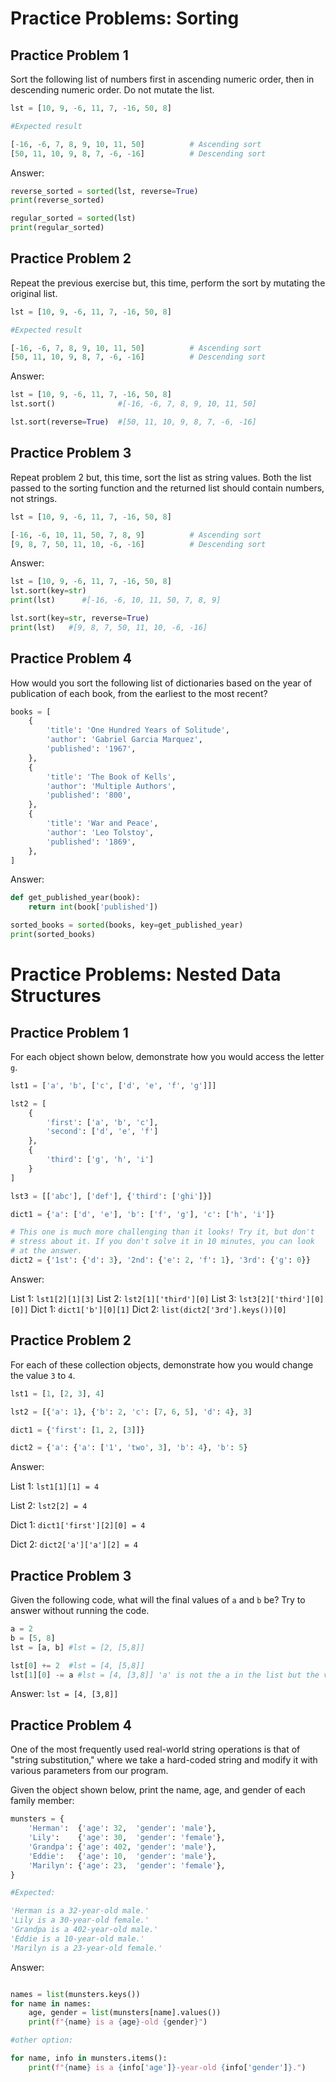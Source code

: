 # Practice Problems: Sorting

## Practice Problem 1

Sort the following list of numbers first in ascending numeric order, then in descending numeric order. Do not mutate the list.

```python
lst = [10, 9, -6, 11, 7, -16, 50, 8]

#Expected result

[-16, -6, 7, 8, 9, 10, 11, 50]          # Ascending sort
[50, 11, 10, 9, 8, 7, -6, -16]          # Descending sort
```

Answer:

```python
reverse_sorted = sorted(lst, reverse=True)
print(reverse_sorted)

regular_sorted = sorted(lst)
print(regular_sorted)
```

## Practice Problem 2

Repeat the previous exercise but, this time, perform the sort by mutating the original list.

```python
lst = [10, 9, -6, 11, 7, -16, 50, 8]

#Expected result

[-16, -6, 7, 8, 9, 10, 11, 50]          # Ascending sort
[50, 11, 10, 9, 8, 7, -6, -16]          # Descending sort
```

Answer:

```python
lst = [10, 9, -6, 11, 7, -16, 50, 8]
lst.sort()              #[-16, -6, 7, 8, 9, 10, 11, 50]

lst.sort(reverse=True)  #[50, 11, 10, 9, 8, 7, -6, -16]
```

## Practice Problem 3

Repeat problem 2 but, this time, sort the list as string values. Both the list passed to the sorting function and the returned list should contain numbers, not strings.

```python
lst = [10, 9, -6, 11, 7, -16, 50, 8]

[-16, -6, 10, 11, 50, 7, 8, 9]          # Ascending sort
[9, 8, 7, 50, 11, 10, -6, -16]          # Descending sort
```

Answer:

```python
lst = [10, 9, -6, 11, 7, -16, 50, 8]
lst.sort(key=str)
print(lst)      #[-16, -6, 10, 11, 50, 7, 8, 9]

lst.sort(key=str, reverse=True)
print(lst)   #[9, 8, 7, 50, 11, 10, -6, -16]
```

## Practice Problem 4

How would you sort the following list of dictionaries based on the year of publication of each book, from the earliest to the most recent?

```python
books = [
    {
        'title': 'One Hundred Years of Solitude',
        'author': 'Gabriel Garcia Marquez',
        'published': '1967',
    },
    {
        'title': 'The Book of Kells',
        'author': 'Multiple Authors',
        'published': '800',
    },
    {
        'title': 'War and Peace',
        'author': 'Leo Tolstoy',
        'published': '1869',
    },
]
```

Answer:

```python
def get_published_year(book):
    return int(book['published'])

sorted_books = sorted(books, key=get_published_year)
print(sorted_books)
```

# Practice Problems: Nested Data Structures

## Practice Problem 1

For each object shown below, demonstrate how you would access the letter `g`.

```python
lst1 = ['a', 'b', ['c', ['d', 'e', 'f', 'g']]] 

lst2 = [
    {
        'first': ['a', 'b', 'c'],
        'second': ['d', 'e', 'f']
    },
    {
        'third': ['g', 'h', 'i']
    }
]

lst3 = [['abc'], ['def'], {'third': ['ghi']}]

dict1 = {'a': ['d', 'e'], 'b': ['f', 'g'], 'c': ['h', 'i']}

# This one is much more challenging than it looks! Try it, but don't
# stress about it. If you don't solve it in 10 minutes, you can look
# at the answer.
dict2 = {'1st': {'d': 3}, '2nd': {'e': 2, 'f': 1}, '3rd': {'g': 0}}

```

Answer:

List 1: `lst1[2][1][3]`
List 2: `lst2[1]['third'][0]`
List 3: `lst3[2]['third'][0][0]]`
Dict 1: `dict1['b'][0][1]`
Dict 2: `list(dict2['3rd'].keys())[0]`

## Practice Problem 2

For each of these collection objects, demonstrate how you would change the value `3` to `4`.

```python
lst1 = [1, [2, 3], 4]

lst2 = [{'a': 1}, {'b': 2, 'c': [7, 6, 5], 'd': 4}, 3]

dict1 = {'first': [1, 2, [3]]}

dict2 = {'a': {'a': ['1', 'two', 3], 'b': 4}, 'b': 5}
```

Answer:

List 1: `lst1[1][1] = 4`

List 2: `lst2[2] = 4`

Dict 1: `dict1['first'][2][0] = 4`

Dict 2: `dict2['a']['a'][2] = 4`

## Practice Problem 3

Given the following code, what will the final values of `a` and `b` be? Try to answer without running the code.

```python
a = 2
b = [5, 8]
lst = [a, b] #lst = [2, [5,8]]

lst[0] += 2  #lst = [4, [5,8]] 
lst[1][0] -= a #lst = [4, [3,8]] 'a' is not the a in the list but the variable integer a above.
```

Answer: `lst = [4, [3,8]]`


## Practice Problem 4

One of the most frequently used real-world string operations is that of "string substitution," where we take a hard-coded string and modify it with various parameters from our program.

Given the object shown below, print the name, age, and gender of each family member:

```python
munsters = {
    'Herman':  {'age': 32,  'gender': 'male'},
    'Lily':    {'age': 30,  'gender': 'female'},
    'Grandpa': {'age': 402, 'gender': 'male'},
    'Eddie':   {'age': 10,  'gender': 'male'},
    'Marilyn': {'age': 23,  'gender': 'female'},
}

#Expected:

'Herman is a 32-year-old male.'
'Lily is a 30-year-old female.'
'Grandpa is a 402-year-old male.'
'Eddie is a 10-year-old male.'
'Marilyn is a 23-year-old female.'

```

Answer:

```python

names = list(munsters.keys())
for name in names:
    age, gender = list(munsters[name].values())
    print(f"{name} is a {age}-old {gender}")

#other option:

for name, info in munsters.items():
    print(f"{name} is a {info['age']}-year-old {info['gender']}.")
```
